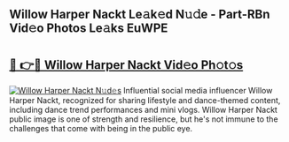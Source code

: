 ## Willow Harper Nackt Le𝚊k𝚎d N𝚞𝚍e - Part-RBn Vid𝚎o Photos Le𝚊ks EuWPE

# <h2><a href="http://fb9vxl.evod.top/?m=Willow+Harper+Nackt">🔗 👉🔴 Willow Harper Nackt Vid𝚎o Ph𝚘t𝚘s</a></h2>

[![Willow Harper Nackt N𝚞d𝚎s](https://i.imgur.com/8V9OHl7.gif)](http://fb9vxl.evod.top/?m=Willow+Harper+Nackt)
Influential social media influencer Willow Harper Nackt, recognized for sharing lifestyle and dance-themed content, including dance trend performances and mini vlogs. Willow Harper Nackt public image is one of strength and resilience, but he's not immune to the challenges that come with being in the public eye. 
